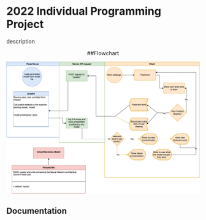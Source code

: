 # 2022 Individual Programming Project
description


<p align="center">
    ##Flowchart
</p>

![flowchart](https://github.com/tate8/2022IndividualProject/blob/main/images/AIFlashcards.drawio.png)

## Documentation
